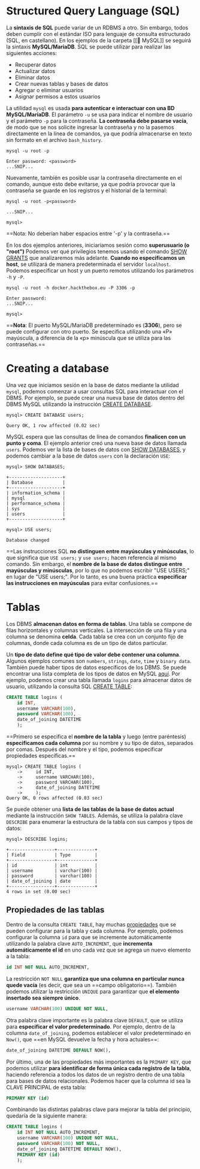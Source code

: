 # Structured Query Language (SQL)

La **sintaxis de SQL** puede variar de un RDBMS a otro. Sin embargo, todos deben cumplir con el estándar ISO para lenguaje de consulta estructurado (SQL, en castellano). En los ejemplos de la carpeta [[🐬 MySQL]]  se seguirá la sintaxis **MySQL/MariaDB**. SQL se puede utilizar para realizar las siguientes acciones:
- Recuperar datos 
- Actualizar datos 
- Eliminar datos 
- Crear nuevas tablas y bases de datos 
- Agregar o eliminar usuarios 
- Asignar permisos a estos usuarios

La utilidad `mysql` es usada **para autenticar e interactuar con una BD MySQL/MariaDB**. El parámetro `-u` se usa para indicar el nombre de usuario y el parámetro `-p` para la contraseña. **La contraseña debe pasarse vacía**, de modo que se nos solicite ingresar la contraseña y no la pasemos directamente en la línea de comandos, ya que podría almacenarse en texto sin formato en el archivo `bash_history`.

```shell
mysql -u root -p

Enter password: <password>
...SNIP...
```

Nuevamente, también es posible usar la contraseña directamente en el comando, aunque esto debe evitarse, ya que podría provocar que la contraseña se guarde en los registros y el historial de la terminal:

```shell
mysql -u root -p<password>

...SNIP...

mysql> 
```
==Nota: No deberían haber espacios entre '-p' y la contraseña.==

En los dos ejemplos anteriores, iniciaríamos sesión como **superusuario (o "root")** Podemos ver qué privilegios tenemos usando el comando [SHOW GRANTS](https://dev.mysql.com/doc/refman/8.0/en/show-grants.html) que analizaremos más adelante.
**Cuando no especificamos un host**, se utilizará de manera predeterminada el servidor `localhost`. Podemos especificar un host y un puerto remotos utilizando los parámetros `-h` y `-P`.

```shell
mysql -u root -h docker.hackthebox.eu -P 3306 -p 

Enter password: 
...SNIP...

mysql> 
```
==**Nota**: El puerto MySQL/MariaDB predeterminado es (**3306**), pero se puede configurar con otro puerto. Se especifica utilizando una «P» mayúscula, a diferencia de la «p» minúscula que se utiliza para las contraseñas.== 


# Creating a database
Una vez que iniciamos sesión en la base de datos mediante la utilidad `mysql`, podemos comenzar a usar consultas SQL para interactuar con el DBMS. Por ejemplo, se puede crear una nueva base de datos dentro del DBMS MySQL utilizando la instrucción [CREATE DATABASE](https://dev.mysql.com/doc/refman/5.7/en/create-database.html).

```MySQL
mysql> CREATE DATABASE users;

Query OK, 1 row affected (0.02 sec)
```

MySQL espera que las consultas de línea de comandos **finalicen con un punto y coma**. El ejemplo anterior creó una nueva base de datos llamada `users`. Podemos ver la lista de bases de datos con [SHOW DATABASES](https://dev.mysql.com/doc/refman/8.0/en/show-databases.html), y podemos cambiar a la base de datos `users` con la declaración `USE`:

```MySQL
mysql> SHOW DATABASES;

+--------------------+
| Database           |
+--------------------+
| information_schema |
| mysql              |
| performance_schema |
| sys                |
| users              |
+--------------------+

mysql> USE users;

Database changed
```

==Las instrucciones SQL **no distinguen entre mayúsculas y minúsculas**, lo que significa que `USE users;` y `use users;` hacen referencia al mismo comando. Sin embargo, el **nombre de la base de datos distingue entre mayúsculas y minúsculas**, por lo que no podemos escribir "USE USERS;" en lugar de "USE users;". Por lo tanto, es una buena práctica **especificar las instrucciones en mayúsculas** para evitar confusiones.==


# Tablas
Los DBMS **almacenan datos en forma de tablas**. Una tabla se compone de filas horizontales y columnas verticales. La intersección de una fila y una columna se denomina **celda**. Cada tabla se crea con un conjunto fijo de columnas, donde cada columna es de un tipo de datos particular. 

Un **tipo de dato define qué tipo de valor debe contener una columna**. Algunos ejemplos comunes son `numbers`, `strings`, `date`, `time` y `binary data`. También puede haber tipos de datos específicos de los DBMS. Se puede encontrar una lista completa de los tipos de datos en MySQL [aquí](https://dev.mysql.com/doc/refman/8.0/en/data-types.html). 
Por ejemplo, podemos crear una tabla llamada `logins` para almacenar datos de usuario, utilizando la consulta SQL [CREATE TABLE](https://dev.mysql.com/doc/refman/8.0/en/creating-tables.html):

```SQL
CREATE TABLE logins (
    id INT,
    username VARCHAR(100),
    password VARCHAR(100),
    date_of_joining DATETIME
    );
```
==Primero se especifica el **nombre de la tabla** y luego (entre paréntesis) **especificamos cada columna** por su nombre y su tipo de datos, separados por comas. Después del nombre y el tipo, podemos especificar propiedades específicas.==
```MySQL
mysql> CREATE TABLE logins (
    ->     id INT,
    ->     username VARCHAR(100),
    ->     password VARCHAR(100),
    ->     date_of_joining DATETIME
    ->     );
Query OK, 0 rows affected (0.03 sec)
```

Se puede obtener una **lista de las tablas de la base de datos actual** mediante la instrucción `SHOW TABLES`. Además, se utiliza la palabra clave `DESCRIBE` para enumerar la estructura de la tabla con sus campos y tipos de datos:

```MySQL
mysql> DESCRIBE logins;

+-----------------+--------------+
| Field           | Type         |
+-----------------+--------------+
| id              | int          |
| username        | varchar(100) |
| password        | varchar(100) |
| date_of_joining | date         |
+-----------------+--------------+
4 rows in set (0.00 sec)
```


## Propiedades de las tablas
Dentro de la consulta `CREATE TABLE`, hay muchas [propiedades](https://dev.mysql.com/doc/refman/8.0/en/create-table.html) que se pueden configurar para la tabla y cada columna. 
Por ejemplo, podemos configurar la columna `id` para que se incremente automáticamente utilizando la palabra clave `AUTO_INCREMENT`, que **incrementa automáticamente el id** en uno cada vez que se agrega un nuevo elemento a la tabla:

```SQL
id INT NOT NULL AUTO_INCREMENT,
```

La restricción `NOT NULL` **garantiza que una columna en particular nunca quede vacía** (es decir, que sea un ==campo obligatorio==). También podemos utilizar la restricción `UNIQUE` para garantizar que **el elemento insertado sea siempre único**.

```SQL
username VARCHAR(100) UNIQUE NOT NULL,
```

Otra palabra clave importante es la palabra clave `DEFAULT`, que se utiliza para **especificar el valor predeterminado**. Por ejemplo, dentro de la columna `date_of_joining`, podemos establecer el valor predeterminado en `Now()`, que ==en MySQL devuelve la fecha y hora actuales==:

```SQL
date_of_joining DATETIME DEFAULT NOW(),
```

Por último, una de las propiedades más importantes es la `PRIMARY KEY`, que podemos utilizar **para identificar de forma única cada registro de la tabla**, haciendo referencia a todos los datos de un registro dentro de una tabla para bases de datos relacionales. Podemos hacer que la columna id sea la CLAVE PRINCIPAL de esta tabla:

```SQL
PRIMARY KEY (id)
```

Combinando las distintas palabras clave para mejorar la tabla del principio, quedaría de la siguiente manera:

```SQL
CREATE TABLE logins (
    id INT NOT NULL AUTO_INCREMENT,
    username VARCHAR(100) UNIQUE NOT NULL,
    password VARCHAR(100) NOT NULL,
    date_of_joining DATETIME DEFAULT NOW(),
    PRIMARY KEY (id)
    );
```
